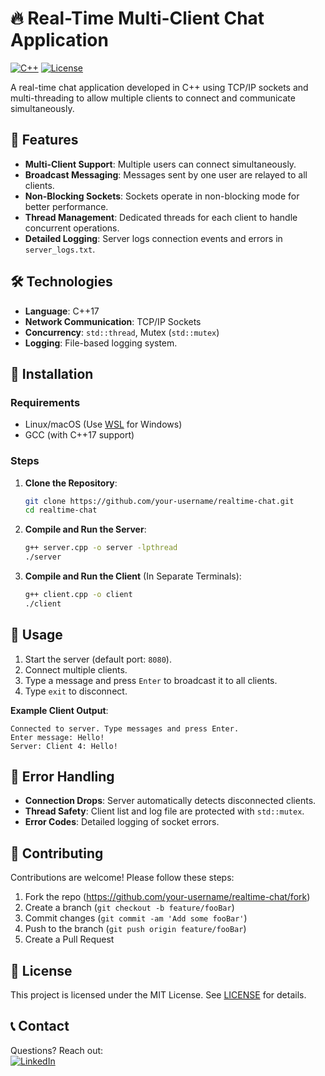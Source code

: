 # 🔥 Real-Time Multi-Client Chat Application

[![C++](https://img.shields.io/badge/C%2B%2B-17-blue.svg)](https://en.cppreference.com/)
[![License](https://img.shields.io/badge/License-MIT-green.svg)](https://opensource.org/licenses/MIT)

A real-time chat application developed in C++ using TCP/IP sockets and multi-threading to allow multiple clients to connect and communicate simultaneously.

## 🌟 Features
- **Multi-Client Support**: Multiple users can connect simultaneously.
- **Broadcast Messaging**: Messages sent by one user are relayed to all clients.
- **Non-Blocking Sockets**: Sockets operate in non-blocking mode for better performance.
- **Thread Management**: Dedicated threads for each client to handle concurrent operations.
- **Detailed Logging**: Server logs connection events and errors in `server_logs.txt`.

## 🛠️ Technologies
- **Language**: C++17
- **Network Communication**: TCP/IP Sockets
- **Concurrency**: `std::thread`, Mutex (`std::mutex`)
- **Logging**: File-based logging system.

## 🚀 Installation
### Requirements
- Linux/macOS (Use [WSL](https://docs.microsoft.com/en-us/windows/wsl/install) for Windows)
- GCC (with C++17 support)

### Steps
1. **Clone the Repository**:
   ```bash
   git clone https://github.com/your-username/realtime-chat.git
   cd realtime-chat
   ```

2. **Compile and Run the Server**:
   ```bash
   g++ server.cpp -o server -lpthread
   ./server
   ```

3. **Compile and Run the Client** (In Separate Terminals):
   ```bash
   g++ client.cpp -o client
   ./client
   ```

## 📖 Usage
1. Start the server (default port: `8080`).
2. Connect multiple clients.
3. Type a message and press `Enter` to broadcast it to all clients.
4. Type `exit` to disconnect.

**Example Client Output**:
```
Connected to server. Type messages and press Enter.
Enter message: Hello!
Server: Client 4: Hello!
```

## 🐛 Error Handling
- **Connection Drops**: Server automatically detects disconnected clients.
- **Thread Safety**: Client list and log file are protected with `std::mutex`.
- **Error Codes**: Detailed logging of socket errors.

## 🤝 Contributing
Contributions are welcome! Please follow these steps:
1. Fork the repo (https://github.com/your-username/realtime-chat/fork)
2. Create a branch (`git checkout -b feature/fooBar`)
3. Commit changes (`git commit -am 'Add some fooBar'`)
4. Push to the branch (`git push origin feature/fooBar`)
5. Create a Pull Request

## 📜 License
This project is licensed under the MIT License. See [LICENSE](LICENSE) for details.

## 📞 Contact
Questions? Reach out:  
[![LinkedIn](https://img.shields.io/badge/LinkedIn-Your_Profile-blue.svg)](https://www.linkedin.com/in/togunchan/)
